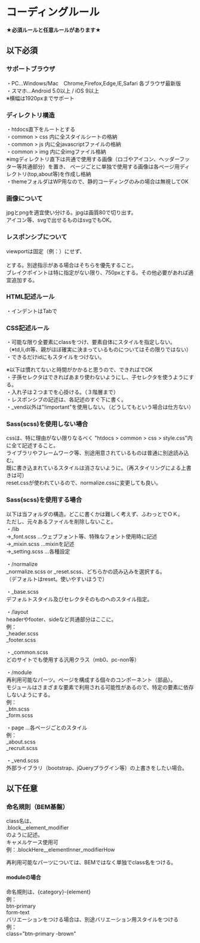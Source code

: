 # コーディングルール
**★必須ルールと任意ルールがあります★**


## 以下必須

### サポートブラウザ
・PC…Windows/Mac　Chrome,Firefox,Edge,IE,Safari 各ブラウザ最新版  
・スマホ…Android 5.0以上 / iOS 9以上  
※横幅は1920pxまでサポート  


### ディレクトリ構造
・htdocs直下をルートとする  
・common > css 内に全スタイルシートの格納  
・common > js 内に全javascriptファイルの格納  
・common > img 内に全imgファイル格納  
※imgディレクトリ直下は共通で使用する画像（ロゴやアイコン、ヘッダーフッター等共通部分）を置き、
ページごとに単独で使用する画像は各ページ用ディレクトリ(top,about等)を作成し格納  
・themeフォルダはWP用なので、静的コーディングのみの場合は無視してOK


### 画像について
jpgとpngを適宜使い分ける。jpgは画質80で切り出す。  
アイコン等、svgで出せるものはsvgでもOK。


### レスポンシブについて
viewportは固定（例：<meta name="viewport" content="width=750">）にせず、  
<meta name="viewport" content="width=device-width">  
とする。別途指示がある場合はそちらを優先すること。  
ブレイクポイントは特に指定がない限り、750pxとする。その他必要があれば適宜追加する。  


### HTML記述ルール
・インデントはTabで


### CSS記述ルール
・可能な限り全要素にclassをつけ、要素自体にスタイルを指定しない。  
（※td,li,dt等、親がほぼ確実に決まっているものについてはその限りではない）  
・できるだけidにもスタイルをつけない。  

※以下は慣れてないと時間がかかると思うので、できればでOK  
・子孫セレクタはできればあまり使わないようにし、子セレクタを使うようにする。  
・入れ子は２つまでを心掛ける。（３階層まで）  
・レスポンシブの記述は、各記述のすぐ下に書く。  
・_vend以外は"!important"を使用しない。（どうしてもという場合は仕方ない）


### Sass(scss)を使用しない場合
cssは、特に理由がない限りなるべく "htdocs > common > css > style.css"内に全て記述すること。  
ライブラリやフレームワーク等、別途用意されているものは普通に別途読み込む。  
既に書き込まれているスタイルは消さないように。（再スタイリングによる上書きは可）  
reset.cssが使われているので、normalize.cssに変更しても良い。


### Sass(scss)を使用する場合
以下は当フォルダの構造。どこに書くかは難しく考えず、ふわっとでＯＫ。  
ただし、元々あるファイルを削除しないこと。  
・/lib  
→_font.scss …ウェブフォント等、特殊なフォント使用時に記述  
→_mixin.scss …mixinを記述  
→_setting.scss …各種設定  

・/normalize  
_normalize.scss or _reset.scss、どちらかの読み込みを選択する。  
（デフォルトはreset。使いやすいほうで）  

・_base.scss  
デフォルトスタイル及びセレクタそのものへのスタイル指定。  

・/layout  
headerやfooter、sideなど共通部分はここに。  
例：  
_header.scss  
_footer.scss  

・_common.scss  
どのサイトでも使用する汎用クラス（mb0、pc-non等）  

・/module  
再利用可能なパーツ。ページを構成する個々のコンポーネント（部品）。  
モジュールはさまざまな要素で利用される可能性があるので、特定の要素に依存しないようにする。  
例：  
_btn.scss  
_form.scss  

・page …各ページごとのスタイル  
例：  
_about.scss  
_recruit.scss  

・_vend.scss  
外部ライブラリ（bootstrap、jQueryプラグイン等）の上書きをしたい場合。  



## 以下任意

### 命名規則（BEM基盤）
class名は、  
.block__element_modifier  
のように記述。  
キャメルケース使用可  
例：.blockHere__elementInner_modifierHow  
  
再利用可能なパーツについては、BEMではなく単独でclass名をつける。  

#### moduleの場合
命名規則は、{category}-{element}  
例：  
btn-primary  
form-text  
バリエーションをつける場合は、別途バリエーション用スタイルをつける  
例：  
class="btn-primary -brown"